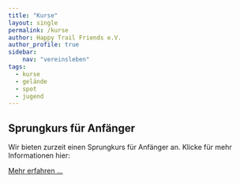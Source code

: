 ```yaml
---
title: "Kurse"
layout: single
permalink: /kurse
author: Happy Trail Friends e.V.
author_profile: true
sidebar:
    nav: "vereinsleben"
tags:
  - kurse
  - gelände
  - spot
  - jugend
---
```


## Sprungkurs für Anfänger
Wir bieten zurzeit einen Sprungkurs für Anfänger an. Klicke für mehr Informationen hier:

<a href="/sprungkurs-anfaenger" class="btn btn--primary">Mehr erfahren ...</a>